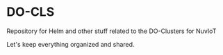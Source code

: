# DO-CLS
Repository for Helm and other stuff related to the DO-Clusters for NuvIoT

Let's keep everything organized and shared.